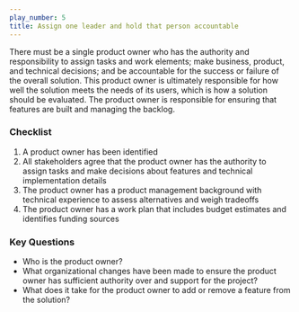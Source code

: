 ```yaml
---
play_number: 5
title: Assign one leader and hold that person accountable
---
```


There must be a single product owner who has the authority and responsibility to assign tasks and work elements; make business, product, and technical decisions; and be accountable for the success or failure of the overall solution. This product owner is ultimately responsible for how well the solution meets the needs of its users, which is how a solution should be evaluated. The product owner is responsible for ensuring that features are built and managing the backlog.

### Checklist
1. A product owner has been identified
2. All stakeholders agree that the product owner has the authority to assign tasks and make decisions about features and technical implementation details
3. The product owner has a product management background with technical experience to assess alternatives and weigh tradeoffs
4. The product owner has a work plan that includes budget estimates and identifies funding sources

### Key Questions
- Who is the product owner?
- What organizational changes have been made to ensure the product owner has sufficient authority over and support for the project?
- What does it take for the product owner to add or remove a feature from the solution?
